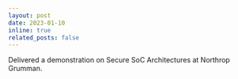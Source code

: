 ```yaml
---
layout: post
date: 2023-01-10
inline: true
related_posts: false
---
```


Delivered a demonstration on Secure SoC Architectures at Northrop Grumman.

